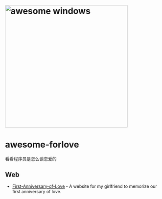 # <img src="https://github.com/lshaoshuai/awesome-forlove/Love_Heart_symbol.svg.png" width="400" alt="awesome windows"> 
# awesome-forlove

看看程序员是怎么谈恋爱的


## Web

- [First-Anniversary-of-Love](https://github.com/Ain-Crad/First-Anniversary-of-Love?tab=readme-ov-file) - A website for my girlfriend to memorize our first anniversary of love.


